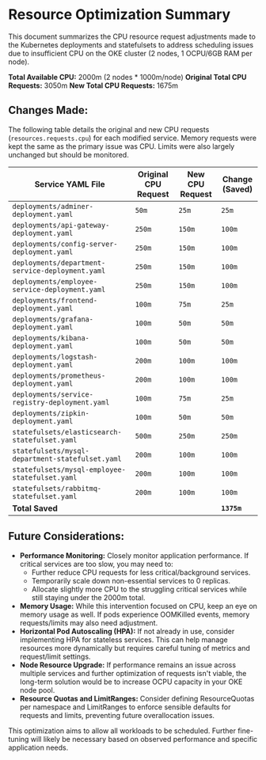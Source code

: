 # Resource Optimization Summary

This document summarizes the CPU resource request adjustments made to the Kubernetes deployments and statefulsets to address scheduling issues due to insufficient CPU on the OKE cluster (2 nodes, 1 OCPU/6GB RAM per node).

**Total Available CPU:** 2000m (2 nodes * 1000m/node)
**Original Total CPU Requests:** 3050m
**New Total CPU Requests:** 1675m

## Changes Made:

The following table details the original and new CPU requests (`resources.requests.cpu`) for each modified service. Memory requests were kept the same as the primary issue was CPU. Limits were also largely unchanged but should be monitored.

| Service YAML File                          | Original CPU Request | New CPU Request | Change (Saved) |
|--------------------------------------------|----------------------|-----------------|----------------|
| `deployments/adminer-deployment.yaml`          | `50m`                | `25m`           | `25m`          |
| `deployments/api-gateway-deployment.yaml`    | `250m`               | `150m`          | `100m`         |
| `deployments/config-server-deployment.yaml`  | `250m`               | `150m`          | `100m`         |
| `deployments/department-service-deployment.yaml` | `250m`               | `150m`          | `100m`         |
| `deployments/employee-service-deployment.yaml` | `250m`               | `150m`          | `100m`         |
| `deployments/frontend-deployment.yaml`         | `100m`               | `75m`           | `25m`          |
| `deployments/grafana-deployment.yaml`        | `100m`               | `50m`           | `50m`          |
| `deployments/kibana-deployment.yaml`         | `100m`               | `50m`           | `50m`          |
| `deployments/logstash-deployment.yaml`       | `200m`               | `100m`          | `100m`         |
| `deployments/prometheus-deployment.yaml`     | `200m`               | `100m`          | `100m`         |
| `deployments/service-registry-deployment.yaml`| `100m`               | `75m`           | `25m`          |
| `deployments/zipkin-deployment.yaml`         | `100m`               | `50m`           | `50m`          |
| `statefulsets/elasticsearch-statefulset.yaml`| `500m`               | `250m`          | `250m`         |
| `statefulsets/mysql-department-statefulset.yaml`| `200m`              | `100m`          | `100m`         |
| `statefulsets/mysql-employee-statefulset.yaml`| `200m`              | `100m`          | `100m`         |
| `statefulsets/rabbitmq-statefulset.yaml`     | `200m`               | `100m`          | `100m`         |
| **Total Saved**                            |                      |                 | **`1375m`**    |

## Future Considerations:

*   **Performance Monitoring:** Closely monitor application performance. If critical services are too slow, you may need to:
    *   Further reduce CPU requests for less critical/background services.
    *   Temporarily scale down non-essential services to 0 replicas.
    *   Allocate slightly more CPU to the struggling critical services while still staying under the 2000m total.
*   **Memory Usage:** While this intervention focused on CPU, keep an eye on memory usage as well. If pods experience OOMKilled events, memory requests/limits may also need adjustment.
*   **Horizontal Pod Autoscaling (HPA):** If not already in use, consider implementing HPA for stateless services. This can help manage resources more dynamically but requires careful tuning of metrics and request/limit settings.
*   **Node Resource Upgrade:** If performance remains an issue across multiple services and further optimization of requests isn't viable, the long-term solution would be to increase OCPU capacity in your OKE node pool.
*   **Resource Quotas and LimitRanges:** Consider defining ResourceQuotas per namespace and LimitRanges to enforce sensible defaults for requests and limits, preventing future overallocation issues.

This optimization aims to allow all workloads to be scheduled. Further fine-tuning will likely be necessary based on observed performance and specific application needs.
